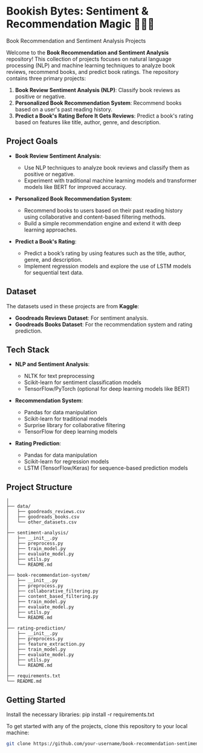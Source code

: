 # Bookish Bytes: Sentiment & Recommendation Magic 📖✨🔮
Book Recommendation and Sentiment Analysis Projects

Welcome to the **Book Recommendation and Sentiment Analysis** repository! This collection of projects focuses on natural language processing (NLP) and machine learning techniques to analyze book reviews, recommend books, and predict book ratings. The repository contains three primary projects:

1. **Book Review Sentiment Analysis (NLP)**: Classify book reviews as positive or negative.
2. **Personalized Book Recommendation System**: Recommend books based on a user's past reading history.
3. **Predict a Book's Rating Before It Gets Reviews**: Predict a book's rating based on features like title, author, genre, and description.

## Project Goals

- **Book Review Sentiment Analysis**: 
  - Use NLP techniques to analyze book reviews and classify them as positive or negative.
  - Experiment with traditional machine learning models and transformer models like BERT for improved accuracy.

- **Personalized Book Recommendation System**: 
  - Recommend books to users based on their past reading history using collaborative and content-based filtering methods.
  - Build a simple recommendation engine and extend it with deep learning approaches.

- **Predict a Book's Rating**: 
  - Predict a book’s rating by using features such as the title, author, genre, and description.
  - Implement regression models and explore the use of LSTM models for sequential text data.

## Dataset

The datasets used in these projects are from **Kaggle**:

- **Goodreads Reviews Dataset**: For sentiment analysis.
- **Goodreads Books Dataset**: For the recommendation system and rating prediction.

## Tech Stack

- **NLP and Sentiment Analysis**: 
  - NLTK for text preprocessing
  - Scikit-learn for sentiment classification models
  - TensorFlow/PyTorch (optional for deep learning models like BERT)

- **Recommendation System**:
  - Pandas for data manipulation
  - Scikit-learn for traditional models
  - Surprise library for collaborative filtering
  - TensorFlow for deep learning models

- **Rating Prediction**:
  - Pandas for data manipulation
  - Scikit-learn for regression models
  - LSTM (TensorFlow/Keras) for sequence-based prediction models

 ## Project Structure
```book-recommendation-sentiment-analysis/
│
├── data/
│   ├── goodreads_reviews.csv
│   ├── goodreads_books.csv
│   └── other_datasets.csv
│
├── sentiment-analysis/
│   ├── __init__.py
│   ├── preprocess.py
│   ├── train_model.py
│   ├── evaluate_model.py
│   ├── utils.py
│   └── README.md
│
├── book-recommendation-system/
│   ├── __init__.py
│   ├── preprocess.py
│   ├── collaborative_filtering.py
│   ├── content_based_filtering.py
│   ├── train_model.py
│   ├── evaluate_model.py
│   ├── utils.py
│   └── README.md
│
├── rating-prediction/
│   ├── __init__.py
│   ├── preprocess.py
│   ├── feature_extraction.py
│   ├── train_model.py
│   ├── evaluate_model.py
│   ├── utils.py
│   └── README.md
│
├── requirements.txt
└── README.md
```

## Getting Started

Install the necessary libraries:
pip install -r requirements.txt

To get started with any of the projects, clone this repository to your local machine:

```bash
git clone https://github.com/your-username/book-recommendation-sentiment-analysis.git
